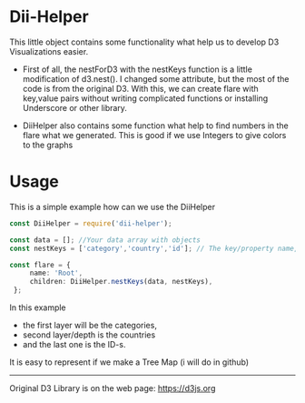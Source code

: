 # **Dii-Helper**

This little object contains some functionality what help us to develop D3 Visualizations easier.

 * First of all, the nestForD3 with the nestKeys function is a little modification of d3.nest().
I changed some attribute, but the most of the code is from the original D3.
With this, we can create flare with key,value pairs without writing complicated functions or installing Underscore
or other library.

 * DiiHelper also contains some function what help to find numbers in the flare what we generated. This is good if we
 use Integers to give colors to the graphs
 

# Usage 

This is a simple example how can we use the DiiHelper
```typescript
const DiiHelper = require('dii-helper');

const data = []; //Your data array with objects
const nestKeys = ['category','country','id']; // The key/property name, what we use for filtering in the nest.

const flare = {
     name: 'Root',
     children: DiiHelper.nestKeys(data, nestKeys),
 };

```
 In this example 
 * the first layer will be the categories, 
 * second layer/depth is the countries 
 * and the last one is the ID-s. 
 
 It is easy to represent if we make a Tree Map (i will do in github)

---

 Original D3 Library is on the web page: https://d3js.org
